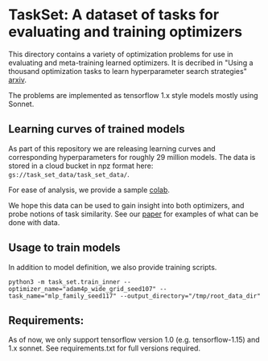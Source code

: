 # TaskSet: A dataset of tasks for evaluating and training optimizers
This directory contains a variety of optimization problems for use in evaluating
and meta-training learned optimizers. It is decribed in
"Using a thousand optimization tasks to learn hyperparameter search strategies"
[arxiv](https://arxiv.org/abs/2002.11887).

The problems are implemented as tensorflow 1.x style models mostly using Sonnet.

## Learning curves of trained models
As part of this repository we are releasing learning curves and corresponding
hyperparameters for roughly 29 million models. The data is stored in a cloud
bucket in npz format here: `gs://task_set_data/task_set_data/`.

For ease of analysis, we provide a sample [colab](https://colab.research.google.com/drive/1BYJzTx2MiJWbM4ydFoQvu2yon65banBj).

We hope this data can be used to gain insight into both optimizers, and probe notions of task similarity.
See our [paper](https://arxiv.org/abs/2002.11887) for examples of what can be done with data.

## Usage to train models
In addition to model definition, we also provide training scripts.

`python3 -m task_set.train_inner --optimizer_name="adam4p_wide_grid_seed107" --task_name="mlp_family_seed117" --output_directory="/tmp/root_data_dir"`


## Requirements:
As of now, we only support tensorflow version 1.0 (e.g. tensorflow-1.15) and
1.x sonnet. See requirements.txt for full versions required.
